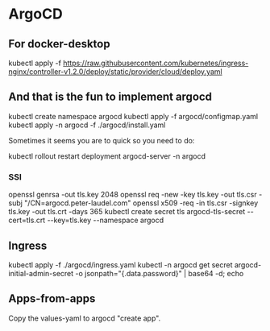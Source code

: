 # ArgoCD

## For docker-desktop

kubectl apply -f https://raw.githubusercontent.com/kubernetes/ingress-nginx/controller-v1.2.0/deploy/static/provider/cloud/deploy.yaml


## And that is the fun to implement argocd

kubectl create namespace argocd
kubectl apply -f argocd/configmap.yaml
kubectl apply -n argocd -f ./argocd/install.yaml

Sometimes it seems you are to quick so you need to do:

kubectl rollout restart deployment argocd-server -n argocd

### SSl
openssl genrsa -out tls.key 2048
openssl req -new -key tls.key -out tls.csr -subj "/CN=argocd.peter-laudel.com"
openssl x509 -req -in tls.csr -signkey tls.key -out tls.crt -days 365
kubectl create secret tls argocd-tls-secret --cert=tls.crt --key=tls.key --namespace argocd

## Ingress

kubectl apply -f ./argocd/ingress.yaml
kubectl -n argocd get secret argocd-initial-admin-secret -o jsonpath="{.data.password}" | base64 -d; echo


## Apps-from-apps

Copy the values-yaml to argocd "create app".